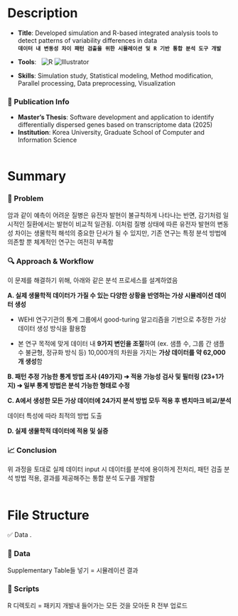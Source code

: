 # Description
- **Title**: Developed simulation and R-based integrated analysis tools to detect patterns of variability differences in data   
**`데이터 내 변동성 차이 패턴 검출을 위한 시뮬레이션 및 R 기반 통합 분석 도구 개발`**
  
- **Tools**:&nbsp;&nbsp;
![R](https://img.shields.io/badge/R-276DC3?style=flat-square&logo=R&logoColor=white)
![Illustrator](https://img.shields.io/badge/Illustrator-FF9A00?style=flat-square&logo=adobeillustrator&logoColor=white)
- **Skills**: Simulation study, Statistical modeling, Method modification, Parallel processing, Data preprocessing, Visualization

### 📄 Publication Info
- **Master’s Thesis**: Software development and application to identify differentially dispersed genes based on transcriptome data (2025)
- **Institution**: Korea University, Graduate School of Computer and Information Science
<br><br>
# Summary
### 🤔 Problem

암과 같이 예측이 어려운 질병은 유전자 발현이 불규칙하게 나타나는 반면, 감기처럼 일시적인 질환에서는 발현이 비교적 일관됨. 이처럼 질병 상태에 따른 유전자 발현의 변동성 차이는 생물학적 해석의 중요한 단서가 될 수 있지만, 기존 연구는 특정 분석 방법에 의존할 뿐 체계적인 연구는 여전히 부족함

### 🔍 Approach & Workflow

이 문제를 해결하기 위해, 아래와 같은 분석 프로세스를 설계하였음

**A. 실제 생물학적 데이터가 가질 수 있는 다양한 상황을 반영하는 가상 시뮬레이션 데이터 생성**

- WEHI 연구기관의 통계 그룹에서 good-turing 알고리즘을 기반으로 추정한 가상 데이터 생성 방식을 활용함
 
- 본 연구 목적에 맞게 데이터 내 **9가지 변인을 조절**하여 (ex. 샘플 수, 그룹 간 샘플 수 불균형, 정규화 방식 등) 10,000개의 차원을 가지는 **가상 데이터를 약 62,000개 생성**함 


**B. 패턴 추정 가능한 통계 방법 조사 (49가지) ➔ 적용 가능성 검사 및 필터링 (23+1가지) ➔ 일부 통계 방법은 분석 가능한 형태로 수정**



**C. A에서 생성한 모든 가상 데이터에 24가지 분석 방법 모두 적용 후 벤치마크 비교/분석**

데이터 특성에 따라 최적의 방법 도출 


**D. 실제 생물학적 데이터에 적용 및 실증**


### 📈 Conclusion
위 과정을 토대로 실제 데이터 input 시 데이터를 분석에 용이하게 전처리, 패턴 검출 분석 방법 적용, 결과를 제공해주는 통합 분석 도구를 개발함 
<br><br>
# File Structure

✅ Data .

### 📁 Data 
Supplementary Table들 넣기 = 시뮬레이션 결과


### 📑 Scripts
R 디렉토리 = 패키지 개발내 들어가는 모든 것을 모아둔 R 전부 업로드




















